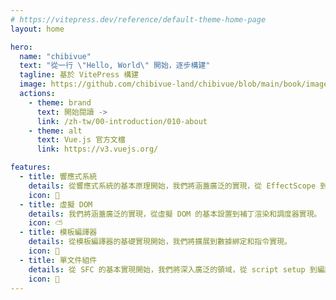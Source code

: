 ```yaml
---
# https://vitepress.dev/reference/default-theme-home-page
layout: home

hero:
  name: "chibivue"
  text: "從一行 \"Hello, World\" 開始，逐步構建"
  tagline: 基於 VitePress 構建
  image: https://github.com/chibivue-land/chibivue/blob/main/book/images/logo/logo.png?raw=true
  actions:
    - theme: brand
      text: 開始閱讀 ->
      link: /zh-tw/00-introduction/010-about
    - theme: alt
      text: Vue.js 官方文檔
      link: https://v3.vuejs.org/

features:
  - title: 響應式系統
    details: 從響應式系統的基本原理開始，我們將涵蓋廣泛的實現，從 EffectScope 到 CustomRef 等高級 API。
    icon: 🔆
  - title: 虛擬 DOM
    details: 我們將涵蓋廣泛的實現，從虛擬 DOM 的基本設置到補丁渲染和調度器實現。
    icon: ⛅
  - title: 模板編譯器
    details: 從模板編譯器的基礎實現開始，我們將擴展到數據綁定和指令實現。
    icon: 🔁
  - title: 單文件組件
    details: 從 SFC 的基本實現開始，我們將深入廣泛的領域，從 script setup 到編譯器宏和作用域 CSS 實現。
    icon: 🎁
---
```

